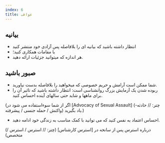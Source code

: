 ```yaml
---
index: 6
title: عواقب
---
```

## بیانیه

*   انتظار داشته باشید که بیانیه ای را بلافاصله پس آزادی خود منتشر کنید
*   با مقامات همکاری کنید؛
*   هر اندازه که میتوانید جزئیات ارائه دهید.

## صبور باشید

*   شما ممکن است آرامش و حریم خصوصی که میخواهید را بلافاصله بدست نیاورید.
*   ربوده شدن یک آزمایش بزرگ روانشناسی است: انتظار داشته باشید که تاثیر آن را برای ماهها و شاید حتی سالهای آینده احساس کنید.

(اگر از شما سوءاستفاده می شود در [Advocacy of Sexual Assault] (چتر: // حادثه-واکنش / حمله جنسی / پیشرفته) یاد بگیرید.)

*   احساس اعتماد به نفس کنید که می توانید با کمک مناسب به زندگی خود ادامه دهید.

(درباره استرس پس از سانحه در [استرس کارشناس] (چتر: // استرس / استرس / متخصص)